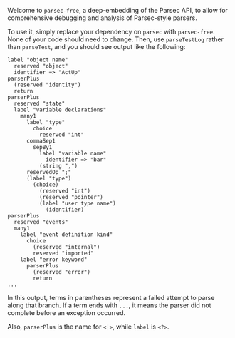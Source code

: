 Welcome to `parsec-free`, a deep-embedding of the Parsec API, to allow for
comprehensive debugging and analysis of Parsec-style parsers.

To use it, simply replace your dependency on `parsec` with `parsec-free`.
None of your code should need to change.  Then, use `parseTestLog` rather than
`parseTest`, and you should see output like the following:

```
label "object name"
  reserved "object"
  identifier => "ActUp"
parserPlus
  (reserved "identity")
  return
parserPlus
  reserved "state"
  label "variable declarations"
    many1
      label "type"
        choice
          reserved "int"
      commaSep1
        sepBy1
          label "variable name"
            identifier => "bar"
          (string ",")
      reservedOp ";"
      (label "type")
        (choice)
          (reserved "int")
          (reserved "pointer")
          (label "user type name")
            (identifier)
parserPlus
  reserved "events"
  many1
    label "event definition kind"
      choice
        (reserved "internal")
        reserved "imported"
    label "error keyword"
      parserPlus
        (reserved "error")
        return
...
```

In this output, terms in parentheses represent a failed attempt to parse along
that branch. If a term ends with `...`, it means the parser did not complete
before an exception occurred.

Also, `parserPlus` is the name for `<|>`, while `label` is `<?>`.
